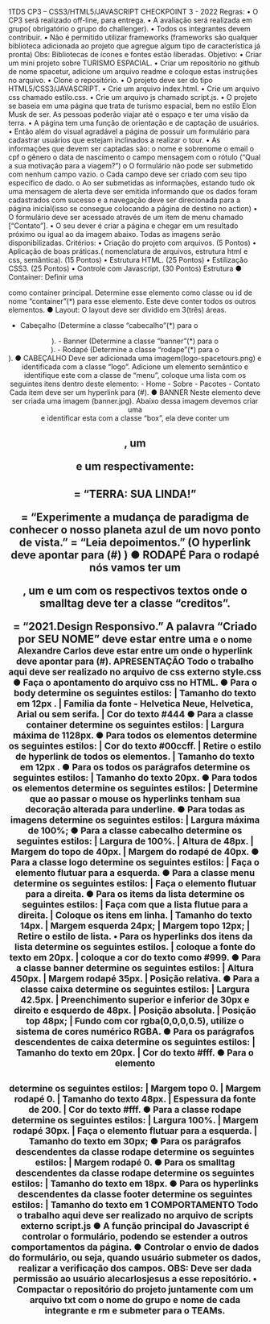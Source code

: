 1TDS
CP3 – CSS3/HTML5/JAVASCRIPT
CHECKPOINT 3 - 2022
Regras:
• O CP3 será realizado off-line, para entrega.
• A avaliação será realizada em grupo( obrigatório o grupo do challenger).
• Todos os integrantes devem contribuir.
• Não é permitido utilizar frameworks (frameworks são qualquer biblioteca adicionada
ao projeto que agregue algum tipo de característica já pronta)
Obs: Bibliotecas de ícones e fontes estão liberadas.
Objetivo:
• Criar um mini projeto sobre TURISMO ESPACIAL.
• Criar um repositório no github de nome spacetur, adicione um arquivo readme e
coloque estas instruções no arquivo.
• Clone o repositório.
• O projeto deve ser do tipo HTML5/CSS3/JAVASCRIPT.
• Crie um arquivo index.html.
• Crie um arquivo css chamado estilo.css.
• Crie um arquivo js chamado script.js.
• O projeto se baseia em uma página que trata de turismo espacial, bem no estilo Elon
Musk de ser. As pessoas poderão viajar até o espaço e ter uma visão da terra.
• A página tem uma função de orientação e de captação de usuários.
• Então além do visual agradável a página de possuir um formulário para cadastrar
usuários que estejam inclinados a realizar o tour.
• As informações que devem ser captadas são:
o nome e sobrenome
o email
o cpf
o gênero
o data de nascimento
o campo mensagem com o rótulo (“Qual a sua motivação para a viagem?”)
o O formulário não pode ser submetido com nenhum campo vazio.
o Cada campo deve ser criado com seu tipo específico de dado.
o Ao ser submetidas as informações, estando tudo ok uma mensagem de alerta
deve ser emitida informando que os dados foram cadastrados com sucesso e a
navegação deve ser direcionada para a página inicial(isso se consegue
colocando a página de destino no action)
• O formulário deve ser acessado através de um item de menu chamado [“Contato”].
• O seu dever é criar a página e chegar em um resultado próximo ou igual ao da imagem
abaixo.
Todas as imagens serão disponibilizadas.
Critérios:
• Criação do projeto com arquivos. (5 Pontos)
• Aplicação de boas práticas.( nomenclatura de arquivos, estrutura html e css,
semântica). (15 Pontos)
• Estrutura HTML. (25 Pontos)
• Estilização CSS3. (25 Pontos)
• Controle com Javascript. (30 Pontos)
Estrutura
● Container:
Definir uma <div> como container principal. Determine esse
elemento como classe ou id de nome “container”(*) para
esse elemento. Este deve conter todos os outros elementos.
● Layout:
O layout deve ser dividido em 3(três) áreas.
- Cabeçalho (Determine a classe “cabecalho”(*) para o
<header>).
- Banner (Determine a classe “banner”(*) para o
<section>).
- Rodapé (Determine a classe “rodape”(*) para o <footer>).
● CABEÇALHO
Deve ser adicionada uma imagem(logo-spacetours.png) e
identificada com a classe “logo”.
Adicione um elemento semântico e identifique este com a
classe de “menu”, coloque uma lista com os seguintes itens
dentro deste elemento:
- Home
- Sobre
- Pacotes
- Contato
Cada item deve ser um hyperlink para (#).
● BANNER
Neste elemento deve ser criada uma imagem (banner.jpg).
Abaixo dessa imagem devemos criar uma <div> e
identificar esta com a classe “box”, ela deve conter um
<h1>, um <p> e um <a> respectivamente:
<h1> = “TERRA: SUA LINDA!”
<p> = “Experimente a mudança de paradigma de conhecer o
nosso planeta azul de um novo ponto de vista.”
<a> = “Leia depoimentos.” (O hyperlink deve apontar
para (#) )
● RODAPÉ
Para o rodapé nós vamos ter um <p>, um <smmall> e um <a>
com os respectivos textos onde o smalltag deve ter a
classe “creditos”.
<p> = “2021.Design Responsivo.”
A palavra “Criado por SEU NOME” deve estar entre uma
<small> e o nome Alexandre Carlos deve estar entre um <a>
onde o hyperlink deve apontar para (#).
APRESENTAÇÃO
Todo o trabalho aqui deve ser
realizado no arquivo de css externo
style.css
● Faça o apontamento do arquivo css no HTML.
● Para o body determine os seguintes estilos:
| Tamanho do texto em 12px .
| Familia da fonte - Helvetica Neue, Helvetica, Arial ou
sem serifa.
| Cor do texto #444
● Para a classe container determine os seguintes estilos:
| Largura máxima de 1128px.
● Para todos os elementos <a> determine os seguintes
estilos:
| Cor do texto #00ccff.
| Retire o estilo de hyperlink de todos os elementos.
| Tamanho do texto em 12px .
● Para os todos os parágrafos determine os seguintes
estilos:
| Tamanho do texto 20px.
● Para todos os elementos <a> determine os seguintes
estilos:
| Determine que ao passar o mouse os hyperlinks tenham sua
decoração alterada para underline.
● Para todas as imagens determine os seguintes estilos:
| Largura máxima de 100%;
● Para a classe cabecalho determine os seguintes estilos:
| Largura de 100%.
| Altura de 48px.
| Margem do topo de 40px.
| Margem do rodapé de 40px.
● Para a classe logo determine os seguintes estilos:
| Faça o elemento flutuar para a esquerda.
● Para a classe menu determine os seguintes estilos:
| Faça o elemento flutuar para a direita.
● Para os items da lista determine os seguintes estilos:
| Faça com que a lista flutue para a direita.
| Coloque os itens em linha.
| Tamanho do texto 14px.
| Margem esquerda 24px;
| Margem topo 12px;
| Retire o estilo de lista.
• Para os hyperlinks dos itens da lista determine os
seguintes estilos.
| coloque a fonte do texto em 20px.
| coloque a cor do texto como #999.
● Para a classe banner determine os seguintes estilos:
| Altura 450px.
| Margem rodapé 35px.
| Posição relativa.
● Para a classe caixa determine os seguintes estilos:
| Largura 42.5px.
| Preenchimento superior e inferior de 30px e direito e
esquerdo de 48px.
| Posição absoluta.
| Posição top 48px;
| Fundo com cor rgba(0,0,0,0.5), utilize o sistema de
cores numérico RGBA.
● Para os parágrafos descendentes de caixa determine os
seguintes estilos:
| Tamanho do texto em 20px.
| Cor do texto #fff.
● Para o elemento <h1> determine os seguintes estilos:
| Margem topo 0.
| Margem rodapé 0.
| Tamanho do texto 48px.
| Espessura da fonte de 200.
| Cor do texto #fff.
● Para a classe rodape determine os seguintes estilos:
| Largura 100%.
| Margem rodapé 30px.
| Faça o elemento flutuar para a esquerda.
| Tamanho do texto em 30px;
● Para os parágrafos descendentes da classe rodape determine
os seguintes estilos:
| Margem rodapé 0.
● Para os smalltag descendentes da classe rodape determine
os seguintes estilos:
| Tamanho do texto em 18px.
● Para os hyperlinks descendentes da classe footer determine
os seguintes estilos:
| Tamanho do texto em 1
COMPORTAMENTO
Todo o trabalho aqui deve ser
realizado no arquivo de scripts
externo script.js
● A função principal do Javascript é controlar o formulário,
podendo se estender a outros comportamentos da página.
● Controlar o envio de dados do formulário, ou seja, quando
usuário submeter os dados, realizar a verificação dos
campos.
OBS: Deve ser dada permissão ao usuário alecarlosjesus a esse repositório.
• Compactar o repositório do projeto juntamente com um arquivo txt com o nome
do grupo e nome de cada integrante e rm e submeter para o TEAMs.
